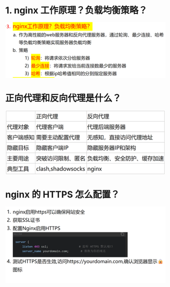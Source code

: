 # 1. nginx 工作原理？负载均衡策略？

![alt text](images/nginx原理/image.png)

# 正向代理和反向代理是什么？

![alt text](README_Images/nginx原理/image.png)

# nginx 的 HTTPS 怎么配置？

![alt text](README_Images/nginx原理/image-1.png)
